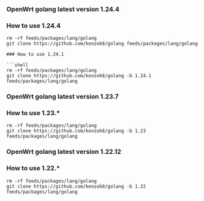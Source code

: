 ### OpenWrt golang latest version 1.24.4

### How to use 1.24.4

```shell
rm -rf feeds/packages/lang/golang
git clone https://github.com/kenzok8/golang feeds/packages/lang/golang

### How to use 1.24.1

```shell
rm -rf feeds/packages/lang/golang
git clone https://github.com/kenzok8/golang -b 1.24.1 feeds/packages/lang/golang
```

### OpenWrt golang latest version 1.23.7

### How to use 1.23.*

```shell
rm -rf feeds/packages/lang/golang
git clone https://github.com/kenzok8/golang -b 1.23 feeds/packages/lang/golang
```

### OpenWrt golang latest version 1.22.12

### How to use 1.22.*

```shell
rm -rf feeds/packages/lang/golang
git clone https://github.com/kenzok8/golang -b 1.22 feeds/packages/lang/golang
```
